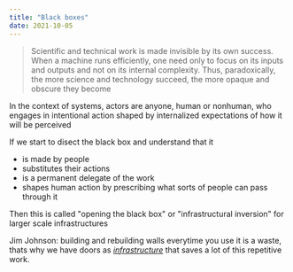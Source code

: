 ```yaml
---
title: "Black boxes"
date: 2021-10-05
---
```


> Scientific and technical work is made invisible by its own success. When a machine runs efficiently, one need only to focus on its inputs and outputs and not on its internal complexity. Thus, paradoxically, the more science and technology succeed, the more opaque and obscure they become

In the context of systems, actors are anyone, human or nonhuman, who engages in intentional action shaped by internalized expectations of how it will be perceived

If we start to disect the black box and understand that it
- is made by people
- substitutes their actions
- is a permanent delegate of the work
- shapes human action by prescribing what sorts of people can pass through it

Then this is called "opening the black box" or "infrastructural inversion" for larger scale infrastructures

Jim Johnson: building and rebuilding walls everytime you use it is a waste, thats why we have doors as *[infrastructure](thoughts/infrastructure.md)* that saves a lot of this repetitive work.